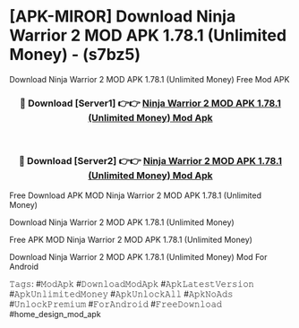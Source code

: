 # [APK-MIROR] Download Ninja Warrior 2 MOD APK 1.78.1 (Unlimited Money) - (s7bz5)
Download Ninja Warrior 2 MOD APK 1.78.1 (Unlimited Money) Free Mod APK

<div align="center">
<h3>🔴 Download [Server1] 👉👉 <a href="https://apk-comot.site?title=Ninja_Warrior_2_MOD_APK_1.78.1_(Unlimited_Money)">Ninja Warrior 2 MOD APK 1.78.1 (Unlimited Money) Mod Apk</a></h3><br>

<h3>🔴 Download [Server2] 👉👉 <a href="https://apk-comot.site?title=Ninja_Warrior_2_MOD_APK_1.78.1_(Unlimited_Money)">Ninja Warrior 2 MOD APK 1.78.1 (Unlimited Money) Mod Apk</a></h3>
</div>


Free Download APK MOD Ninja Warrior 2 MOD APK 1.78.1 (Unlimited Money)

Download Ninja Warrior 2 MOD APK 1.78.1 (Unlimited Money) 

Free APK MOD Ninja Warrior 2 MOD APK 1.78.1 (Unlimited Money) 

Download Ninja Warrior 2 MOD APK 1.78.1 (Unlimited Money) Mod For Android

𝚃𝚊𝚐𝚜: #𝙼𝚘𝚍𝙰𝚙𝚔 #𝙳𝚘𝚠𝚗𝚕𝚘𝚊𝚍𝙼𝚘𝚍𝙰𝚙𝚔 #𝙰𝚙𝚔𝙻𝚊𝚝𝚎𝚜𝚝𝚅𝚎𝚛𝚜𝚒𝚘𝚗 #𝙰𝚙𝚔𝚄𝚗𝚕𝚒𝚖𝚒𝚝𝚎𝚍𝙼𝚘𝚗𝚎𝚢 #𝙰𝚙𝚔𝚄𝚗𝚕𝚘𝚌𝚔𝙰𝚕𝚕 #𝙰𝚙𝚔𝙽𝚘𝙰𝚍𝚜 #𝚄𝚗𝚕𝚘𝚌𝚔𝙿𝚛𝚎𝚖𝚒𝚞𝚖 #𝙵𝚘𝚛𝙰𝚗𝚍𝚛𝚘𝚒𝚍 #𝙵𝚛𝚎𝚎𝙳𝚘𝚠𝚗𝚕𝚘𝚊𝚍 #home_design_mod_apk